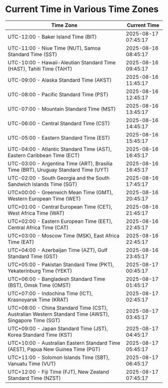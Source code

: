 # Current Time in Various Time Zones

| Time Zone | Current Time |
|-----------|--------------|
| UTC-12:00 - Baker Island Time (BIT) | 2025-08-17 07:45:17 |
| UTC-11:00 - Niue Time (NUT), Samoa Standard Time (SST) | 2025-08-16 08:45:17 |
| UTC-10:00 - Hawaii-Aleutian Standard Time (HAST), Tahiti Time (TAHT) | 2025-08-16 09:45:17 |
| UTC-09:00 - Alaska Standard Time (AKST) | 2025-08-16 11:45:17 |
| UTC-08:00 - Pacific Standard Time (PST) | 2025-08-16 12:45:17 |
| UTC-07:00 - Mountain Standard Time (MST) | 2025-08-16 13:45:17 |
| UTC-06:00 - Central Standard Time (CST) | 2025-08-16 14:45:17 |
| UTC-05:00 - Eastern Standard Time (EST) | 2025-08-16 15:45:17 |
| UTC-04:00 - Atlantic Standard Time (AST), Eastern Caribbean Time (ECT) | 2025-08-16 16:45:17 |
| UTC-03:00 - Argentina Time (ART), Brasília Time (BRT), Uruguay Standard Time (UYT) | 2025-08-16 16:45:17 |
| UTC-02:00 - South Georgia and the South Sandwich Islands Time (SGT) | 2025-08-16 17:45:17 |
| UTC±00:00 - Greenwich Mean Time (GMT), Western European Time (WET) | 2025-08-16 20:45:17 |
| UTC+01:00 - Central European Time (CET), West Africa Time (WAT) | 2025-08-16 21:45:17 |
| UTC+02:00 - Eastern European Time (EET), Central Africa Time (CAT) | 2025-08-16 22:45:17 |
| UTC+03:00 - Moscow Time (MSK), East Africa Time (EAT) | 2025-08-16 22:45:17 |
| UTC+04:00 - Azerbaijan Time (AZT), Gulf Standard Time (GST) | 2025-08-16 23:45:17 |
| UTC+05:00 - Pakistan Standard Time (PKT), Yekaterinburg Time (YEKT) | 2025-08-17 00:45:17 |
| UTC+06:00 - Bangladesh Standard Time (BST), Omsk Time (OMST) | 2025-08-17 01:45:17 |
| UTC+07:00 - Indochina Time (ICT), Krasnoyarsk Time (KRAT) | 2025-08-17 02:45:17 |
| UTC+08:00 - China Standard Time (CST), Australian Western Standard Time (AWST), Singapore Time (SGT) | 2025-08-17 03:45:17 |
| UTC+09:00 - Japan Standard Time (JST), Korea Standard Time (KST) | 2025-08-17 04:45:17 |
| UTC+10:00 - Australian Eastern Standard Time (AEST), Papua New Guinea Time (PGT) | 2025-08-17 05:45:17 |
| UTC+11:00 - Solomon Islands Time (SBT), Vanuatu Time (VUT) | 2025-08-17 06:45:17 |
| UTC+12:00 - Fiji Time (FJT), New Zealand Standard Time (NZST) | 2025-08-17 07:45:17 |
